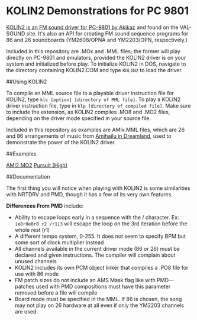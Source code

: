 # KOLIN2 Demonstrations for PC 9801

[KOLIN2 is an FM sound driver for PC-9801 by Akikaz](http://www.ac.auone-net.jp/~valsound/kolin.html) and found on the VAL-SOUND site. It's also an API for creating FM sound sequence programs for 86 and 26 soundboards (YM2608/OPNA and YM2203/OPN, respectively.)

Included in this repository are .MOx and .MML files; the former will play directly on PC-9801 and emulators, provided the KOLIN2 driver is on your system and initialized before play. To initialize KOLIN2 in DOS, navigate to the directory containing KOLIN2.COM and type `KOLIN2` to load the driver.

##Using KOLIN2

To compile an MML source file to a playable driver instruction file for KOLIN2, type `klc [option] [directory of MML file]`. To play a KOLIN2 driver instruction file, type in `klp [directory of compiled file]`. Make sure to include the extension, as KOLIN2 compiles .MO8 and .MO2 files, depending on the driver mode specified in your source file.

Included in this repository as examples are AMIx.MML files, which are 26 and 86 arrangements of music from [Amihailu in Dreamland](https://noyemi-k.itch.io/amihailu-in-dreamland), used to demonstrate the power of the KOLIN2 driver.

##Examples

[AMI2.MO2](https://soundcloud.com/mishkahd/ami2mo2)
[Pursuit (High)](http://delmunsoft.tumblr.com/post/145409788028/pc-9801-26k-version-of-pursuit-high-from-the)

##Documentation

The first thing you will notice when playing with KOLIN2 is some similarities with NRTDRV and PMD, though it has a few of its very own features.

**Differences From PMD** include:

* Ability to escape loops early in a sequence with the / character. Ex: `[e8r8e8r8 r2 /r1]3` will escape the loop on the 3rd iteration before the whole rest (r1)
* A different tempo system, 0-255. It does not seem to specify BPM but some sort of clock multiplier instead
* All channels available in the current driver mode (86 or 26) must be declared and given instructions. The compiler will complain about unused channels
* KOLIN2 includes its own PCM object linker that compiles a .PO8 file for use with 86 mode
* FM patch sizes do not include an AMS Mask flag like with PMD—patches used with PMD compositions must have this parameter removed before a file will compile
* Board mode must be specified in the MML. If 86 is chosen, the song may not play on 26 hardware at all even if only the YM2203 channels are used
